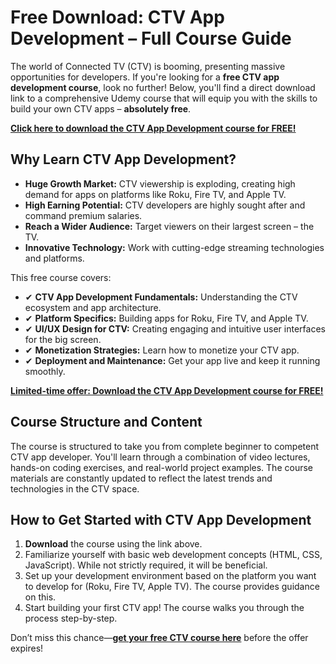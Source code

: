 # Free Download: CTV App Development – Full Course Guide

The world of Connected TV (CTV) is booming, presenting massive opportunities for developers. If you're looking for a **free CTV app development course**, look no further! Below, you'll find a direct download link to a comprehensive Udemy course that will equip you with the skills to build your own CTV apps – **absolutely free**.

[**Click here to download the CTV App Development course for FREE!**](https://udemywork.com/ctv-app-development)

## Why Learn CTV App Development?

*   **Huge Growth Market:** CTV viewership is exploding, creating high demand for apps on platforms like Roku, Fire TV, and Apple TV.
*   **High Earning Potential:** CTV developers are highly sought after and command premium salaries.
*   **Reach a Wider Audience:** Target viewers on their largest screen – the TV.
*   **Innovative Technology:** Work with cutting-edge streaming technologies and platforms.

This free course covers:

*   ✔ **CTV App Development Fundamentals:** Understanding the CTV ecosystem and app architecture.
*   ✔ **Platform Specifics:** Building apps for Roku, Fire TV, and Apple TV.
*   ✔ **UI/UX Design for CTV:** Creating engaging and intuitive user interfaces for the big screen.
*   ✔ **Monetization Strategies:** Learn how to monetize your CTV app.
*   ✔ **Deployment and Maintenance:** Get your app live and keep it running smoothly.

[**Limited-time offer: Download the CTV App Development course for FREE!**](https://udemywork.com/ctv-app-development)

## Course Structure and Content

The course is structured to take you from complete beginner to competent CTV app developer. You'll learn through a combination of video lectures, hands-on coding exercises, and real-world project examples. The course materials are constantly updated to reflect the latest trends and technologies in the CTV space.

## How to Get Started with CTV App Development

1.  **Download** the course using the link above.
2.  Familiarize yourself with basic web development concepts (HTML, CSS, JavaScript). While not strictly required, it will be beneficial.
3.  Set up your development environment based on the platform you want to develop for (Roku, Fire TV, Apple TV). The course provides guidance on this.
4.  Start building your first CTV app! The course walks you through the process step-by-step.

Don’t miss this chance—**[get your free CTV course here](https://udemywork.com/ctv-app-development)** before the offer expires!
